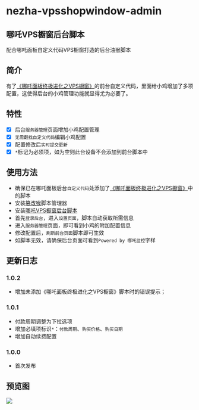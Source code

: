 # nezha-vpsshopwindow-admin
## 哪吒VPS橱窗后台脚本

配合哪吒面板自定义代码VPS橱窗打造的后台油猴脚本

## 简介

有了[《哪吒面板终极进化之VPS橱窗》](https://www.bmqy.net/2665.html)的前台自定义代码，里面给小鸡增加了多项配置，这使得后台的小鸡管理功能就显得尤为必要了。

## 特性
- [x] 后台```服务器管理```页面增加小鸡配置管理
- [x] ```无需翻找自定义代码```编辑小鸡配置
- [x] 配置修改后```实时提交更新```
- [x] ```*```标记为必须项，如为空则此台设备不会添加到前台脚本中

## 使用方法
- 确保已在哪吒面板后台```自定义代码```处添加了[《哪吒面板终极进化之VPS橱窗》](https://www.bmqy.net/2665.html)中的脚本
- 安装[篡改猴](https://www.tampermonkey.net/)脚本管理器
- 安装[哪吒VPS橱窗后台脚本](https://greasyfork.org/zh-CN/scripts/495551)
- 首先```登录后台```，进入```设置页面```，脚本自动获取所需信息
- 进入```服务器管理```页面，即可看到小鸡的附加配置信息
- 修改配置后，```刷新前台页面```脚本即可生效
- 如脚本无效，请确保后台页面可看到```Powered by 哪吒监控```字样

## 更新日志

### 1.0.2
- 增加未添加《哪吒面板终极进化之VPS橱窗》脚本时的错误提示；

### 1.0.1
- 付款周期调整为下拉选项
- 增加必填项标识```*```：```付款周期```、```购买价格```、```购买日期```
- 增加自动续费配置

### 1.0.0
- 首次发布

## 预览图
![](https://image.bmqy.net/upload/QQ%E6%88%AA%E5%9B%BE20240521112241.png)
